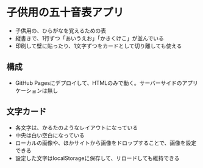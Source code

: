# 子供用の五十音表アプリ

- 子供用の、ひらがなを覚えるための表
- 縦書きで、1行ずつ「あいうえお」「かきくけこ」が並んでいる
- 印刷して壁に貼ったり、1文字ずつをカードとして切り離しても使える

## 構成

- GitHub Pagesにデプロイして、HTMLのみで動く。サーバーサイドのアプリケーションは無し

## 文字カード

- 各文字は、かるたのようなレイアウトになっている
- 中央は白い空白になっている
- ローカルの画像や、ほかサイトから画像をドロップすることで、画像を設定できる
- 設定した文字はlocalStorageに保存して、リロードしても維持できる